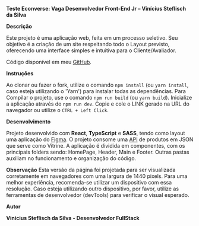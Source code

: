 **Teste Econverse: Vaga Desenvolvedor Front-End Jr – Vinícius Steflisch da Silva**


**Descrição**

Este projeto é uma aplicação web, feita em um processo seletivo. Seu objetivo é a criação de um site respeitando todo o Layout previsto, oferecendo uma interface simples e intuitiva para o Cliente/Avaliador.

Código disponível em meu [GitHub](https://github.com/ViniStef/teste-front-end-jr).

**Instruções**

Ao clonar ou fazer o fork, utilize o comando `npm install` (ou `yarn install`, caso esteja utilizando o 'Yarn') para instalar todas as dependências.
Para Compilar o projeto, use o comando `npm run build` (ou `yarn build`).
Inicialize a aplicação através do `npm run dev`.
Copie e cole o LINK gerado na URL do navegador ou utilize o `CTRL + Left Click`.

**Desenvolvimento**

Projeto desenvolvido com **React**, **TypeScript** e **SASS**, tendo como layout uma aplicação do [Figma](https://www.figma.com/design/rWnzPeoxgynuNPsJjV0VmV/Teste-Front-End-Jr?node-id=0-1&node-type=CANVAS&t=YJLLb7qwqjARsILw-0).
O projeto consome uma [API](https://app.econverse.com.br/teste-front-end/junior/tecnologia/lista-produtos/produtos.json) de produtos em JSON que serve como Vitrine.
A aplicação é dividida em componentes, com os principais folders sendo: HomePage, Header, Main e Footer. Outras pastas auxiliam no funcionamento e organização do código.

**Observação**
Esta versão da página foi projetada para ser visualizada corretamente em navegadores com uma largura de 1440 pixels. Para uma melhor experiência, recomenda-se utilizar um dispositivo com essa resolução. Caso esteja utilizando outro dispositivo, por favor, utilize as ferramentas de desenvolvedor (devTools) para verificar o visual esperado.

**Autor**

**Vinicius Steflisch da Silva - Desenvolvedor FullStack**